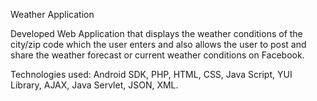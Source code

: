 
Weather Application

Developed Web Application that displays the weather conditions of the city/zip code which the user enters and also allows the user to post and share the weather forecast or current weather conditions on Facebook. 

Technologies used: Android SDK, PHP, HTML, CSS, Java Script, YUI Library, AJAX, Java Servlet, JSON, XML.



